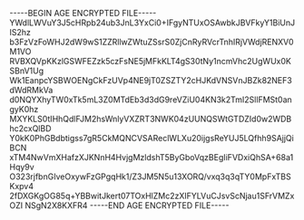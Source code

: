 -----BEGIN AGE ENCRYPTED FILE-----
YWdlLWVuY3J5cHRpb24ub3JnL3YxCi0+IFgyNTUxOSAwbkJBVFkyY1BiUnJIS2hz
b3FzVzFoWHJ2dW9wS1ZZRllwZWtuZSsrS0ZjCnRyRVcrTnhIRjVWdjRENXV0M1VO
RVBXQVpKKzlGSWFEZzk5czFsNE5jMFkKLT4gS30tNy1ncmVhc2UgWUx0KSBnV1Ug
Wk1EanpcYSBWOENgCkFzUVp4NE9jT0ZSZTY2cHJKdVNSVnJBZk82NEF3dWdRMkVa
d0NQYXhyTW0xTk5mL3Z0MTdEb3d3dG9reVZiU04KN3k2TmI2SllFMSt0angyK0hz
MXYKLS0tIHhQdlFJM2hsWnlyVXZRT3NWK04zUUNQSWtGTDZId0w2WDBhc2cxQlBD
Y0kK0PhGBdbtigss7gR5CkMQNCVSAReclWLXu20ijgsReYUJ5LQfhh9SAjjQiBCN
xTM4NwVmXHafzXJKNnH4HvjgMzldshT5ByGboVqzBEgIiFVDxiQhSA+68a1Hqy9v
O323rjfbnGIveOxywFzGPgqHk1/Z3JM5N5u13XORQ/vxq3q3qTY0MpFxTBSKxpv4
2fDXGKgOG85q+YBBwitJkert07TOxHlZMc2zXIFYLVuCJsvScNjau1SFrVMZxOZI
NSgN2X8KXFR4
-----END AGE ENCRYPTED FILE-----
